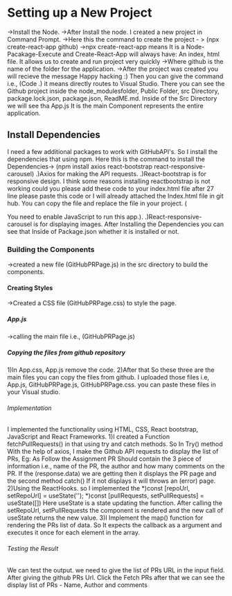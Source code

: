 # Setting up a New Project
->Install the Node.
->After Install the node. I created a new project in Command Prompt.
->Here this the command to create the project - > (npx create-react-app github)
->npx create-react-app means It is a Node-Pacakage-Execute and Create-React-App will always have: An index, html file. It allows us to create and run project very quickly
->Where github is the name of the folder for the application.
->After the project was created you will recieve the message Happy hacking :) Then you can give the command i.e., (Code .) it means directly routes to Visual Studio. There you can see the Github project inside the node_modulesfolder, Public Folder,
src Directory, package.lock.json, package.json, ReadME.md. Inside of the Src Directory we will see tha App.js It is the main Component represents the entire application.

## Install Dependencies
I need a few additional packages to work with GitHubAPI's. So I install the dependencies that using npm. 
Here this is the command to install the Dependencies-> (npm install axios react-bootstrap react-responsive-carousel)
.)Axios for making the API requests.
.)React-bootstrap is for responsive design. I think some reasons installing reactbootstrap is not working could you please add these code to your index.html file after 27 line please paste this code or I will already attached the Index.html file in git hub. You can copy the file and replace the file in your project.
(<link
  rel="stylesheet"
  href="https://cdn.jsdelivr.net/npm/bootstrap@5.3.0/dist/css/bootstrap.min.css"
  integrity="sha384-9ndCyUaIbzAi2FUVXJi0CjmCapSmO7SnpJef0486qhLnuZ2cdeRhO02iuK6FUUVM"
  crossorigin="anonymous"
/>
<script src="https://cdn.jsdelivr.net/npm/react/umd/react.production.min.js" crossorigin></script>

<script
  src="https://cdn.jsdelivr.net/npm/react-dom/umd/react-dom.production.min.js"
  crossorigin></script>

<script
  src="https://cdn.jsdelivr.net/npm/react-bootstrap@next/dist/react-bootstrap.min.js"
  crossorigin></script>

<script>var Alert = ReactBootstrap.Alert;</script>
  </head>
  <body>
    <noscript>You need to enable JavaScript to run this app.</noscript>).
.)React-responsive-carousel is for displaying images.
After Installing the Dependencies you can see that Inside of Package.json whether it is installed or not.

### Building the Components
->created a new file (GitHubPRPage.js) in the src directory to build the components.

#### Creating Styles
->Created a CSS file (GitHubPRPage.css) to style the page.

##### App.js
->calling the main file i.e., (GitHubPRPage.js)

##### Copying the files from github repository
1)In App.css, App.js remove the code.
2)After that So these three are the main files you can copy the files from github. I uploaded those files i.e, App.js, GitHubPRPage.js, GitHubPRPage.css. you can paste these files in your Visual studio.

###### Implementation
I implemented the functionality using HTML, CSS, React bootstrap, JavaScript and React Frameworks.
1)I created a Function fetchPullRequests() in that using try and catch methods. So In Try() method 
 With the help of axios, I make the Github API requests  to display the list of PRs, Eg: As Follow the Assignment PR Should contain the 3 piece of information i.e., name of the PR, the author and how many comments on the PR. If the (response.data) we are getting then it displays the PR page and the second method catch() If it not displays it will throws an (error) page.
2)Using the ReactHooks. so I implemented the *)const [repoUrl, setRepoUrl] = useState('');
                                             *)const [pullRequests, setPullRequests] = useState([])
Here useState is a state updating the function. After calling the setRepoUrl, setPullRequests the component is rendered and the new call of useState returns the new value. 
3)I Implement the map() function for rendering the PRs list of data. So It expects the callback as a argument and executes it once for each element in the array.


###### Testing the Result

We can test the output. we need to give the list of PRs URL in the input field. After giving the github PRs Url. Click the Fetch PRs after that we can see the display list of PRs - Name, Author and comments
